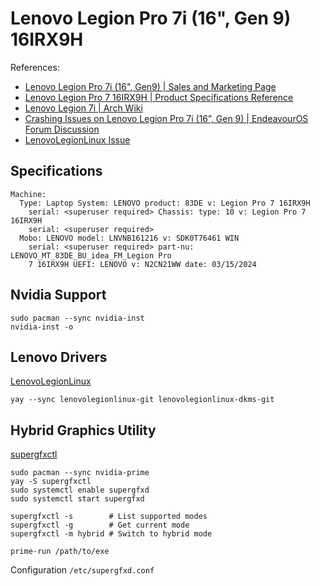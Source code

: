 # Lenovo Legion Pro 7i (16", Gen 9) 16IRX9H

References:

- [Lenovo Legion Pro 7i (16", Gen9) | Sales and Marketing Page](https://www.lenovo.com/au/en/p/laptops/legion-laptops/legion-7-series/lenovo-legion-pro-7i-gen-9-(16-inch-intel)/83decto1wwau1)
- [Lenovo Legion Pro 7 16IRX9H |  Product Specifications Reference](https://psref.lenovo.com/Product/Legion/Legion_Pro_7_16IRX9H?MT=83de)
- [Lenovo Legion 7i | Arch Wiki](https://wiki.archlinux.org/title/Lenovo_Legion_7i)
- [Crashing Issues on Lenovo Legion Pro 7i (16”, Gen 9) | EndeavourOS Forum Discussion](https://forum.endeavouros.com/t/crashing-issues-on-lenovo-legion-pro-7i-16-gen-9/58375)
- [LenovoLegionLinux Issue](https://github.com/johnfanv2/LenovoLegionLinux/issues/173)

## Specifications

```text
Machine:
  Type: Laptop System: LENOVO product: 83DE v: Legion Pro 7 16IRX9H
    serial: <superuser required> Chassis: type: 10 v: Legion Pro 7 16IRX9H
    serial: <superuser required>
  Mobo: LENOVO model: LNVNB161216 v: SDK0T76461 WIN
    serial: <superuser required> part-nu: LENOVO_MT_83DE_BU_idea_FM_Legion Pro
    7 16IRX9H UEFI: LENOVO v: N2CN21WW date: 03/15/2024
```

## Nvidia Support

```shell
sudo pacman --sync nvidia-inst
nvidia-inst -o
```

## Lenovo Drivers

[LenovoLegionLinux](https://github.com/johnfanv2/LenovoLegionLinux)

```shell
yay --sync lenovolegionlinux-git lenovolegionlinux-dkms-git
```

## Hybrid Graphics Utility

[supergfxctl](https://wiki.archlinux.org/title/Supergfxctl)

```shell
sudo pacman --sync nvidia-prime
yay -S supergfxctl
sudo systemctl enable supergfxd
sudo systemctl start supergfxd

supergfxctl -s        # List supported modes
supergfxctl -g        # Get current mode
supergfxctl -m hybrid # Switch to hybrid mode

prime-run /path/to/exe

```

Configuration `/etc/supergfxd.conf`
